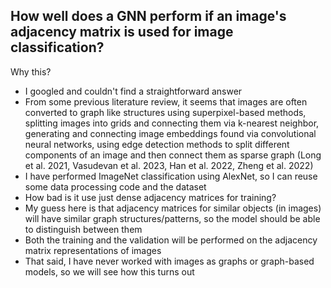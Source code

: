 ## How well does a GNN perform if an image's adjacency matrix is used for image classification?

Why this?
- I googled and couldn't find a straightforward answer
- From some previous literature review, it seems that images are often converted to graph like structures using superpixel-based methods, splitting images into grids and connecting them via k-nearest neighbor, generating and connecting image embeddings found via convolutional neural networks, using edge detection methods to split different components of an image and then connect them as sparse graph (Long et al. 2021, Vasudevan et al. 2023, Han et al. 2022, Zheng et al. 2022)
- I have performed ImageNet classification using AlexNet, so I can reuse some data processing code and the dataset
- How bad is it use just dense adjacency matrices for training?
 - My guess here is that adjacency matrices for similar objects (in images) will have similar graph structures/patterns, so the model should be able to distinguish between them
 - Both the training and the validation will be performed on the adjacency matrix representations of images
 - That said, I have never worked with images as graphs or graph-based models, so we will see how this turns out
